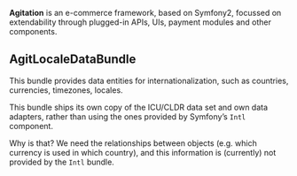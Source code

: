 **Agitation** is an e-commerce framework, based on Symfony2, focussed on
extendability through plugged-in APIs, UIs, payment modules and other
components.

## AgitLocaleDataBundle

This bundle provides data entities for internationalization, such as countries,
currencies, timezones, locales.

This bundle ships its own copy of the ICU/CLDR data set and own data adapters,
rather than using the ones provided by Symfony’s `Intl` component.

Why is that? We need the relationships between objects (e.g. which currency is
used in which country), and this information is (currently) not provided by the
`Intl` bundle.